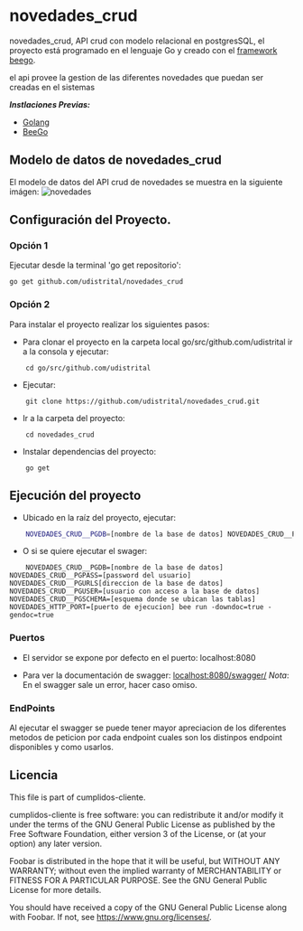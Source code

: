 # novedades_crud
novedades_crud, API crud con modelo relacional en postgresSQL, el proyecto está programado en el lenguaje Go y creado con el [framework beego](https://beego.me/).

el api provee la gestion de las diferentes novedades que puedan ser creadas en el sistemas

***Instlaciones Previas:***
* [Golang](https://github.com/udistrital/introduccion_oas/blob/master/instalacion_de_herramientas/golang.md)
* [BeeGo](https://github.com/udistrital/introduccion_oas/blob/master/instalacion_de_herramientas/beego.md)

## Modelo de datos de novedades_crud
El modelo de datos del API crud de novedades se muestra en la siguiente imágen: 
![novedades](https://user-images.githubusercontent.com/28914781/65917368-d0438500-e39c-11e9-8831-c13f4048309f.png)


## Configuración del Proyecto.

### Opción 1
Ejecutar desde la terminal 'go get repositorio':
```shell 
go get github.com/udistrital/novedades_crud
```
### Opción 2
Para instalar el proyecto realizar los siguientes pasos:
- Para clonar el proyecto en la carpeta local go/src/github.com/udistrital ir a la consola y ejecutar:
```shell 
    cd go/src/github.com/udistrital
```
- Ejecutar:
```shell 
    git clone https://github.com/udistrital/novedades_crud.git
```

- Ir a la carpeta del proyecto:
```shell 
    cd novedades_crud
```

- Instalar dependencias del proyecto:
```shell 
    go get
```

## Ejecución del proyecto

* Ubicado en la raíz del proyecto, ejecutar:
```bash
    NOVEDADES_CRUD__PGDB=[nombre de la base de datos] NOVEDADES_CRUD__PGPASS=[password del usuario] NOVEDADES_CRUD__PGURLS[direccion de la base de datos] NOVEDADES_CRUD__PGUSER=[usuario con acceso a la base de datos] NOVEDADES_CRUD__PGSCHEMA=[esquema donde se ubican las tablas] NOVEDADES_HTTP_PORT=[puerto de ejecucion] bee run
```
* O si se quiere ejecutar el swager:
```shell 
    NOVEDADES_CRUD__PGDB=[nombre de la base de datos] NOVEDADES_CRUD__PGPASS=[password del usuario] NOVEDADES_CRUD__PGURLS[direccion de la base de datos] NOVEDADES_CRUD__PGUSER=[usuario con acceso a la base de datos] NOVEDADES_CRUD__PGSCHEMA=[esquema donde se ubican las tablas] NOVEDADES_HTTP_PORT=[puerto de ejecucion] bee run -downdoc=true -gendoc=true
```

### Puertos

* El servidor se expone por defecto en el puerto: localhost:8080

* Para ver la documentación de swagger: [localhost:8080/swagger/](http://localhost:8080/swagger/)
    *Nota*: En el swagger sale un error, hacer caso omiso.

### EndPoints

Al ejecutar el swagger se puede tener mayor apreciacion de los diferentes metodos de peticion por cada endpoint cuales son los distinpos endpoint disponibles y como usarlos.


## Licencia

This file is part of cumplidos-cliente.

cumplidos-cliente is free software: you can redistribute it and/or modify it under the terms of the GNU General Public License as published by the Free Software Foundation, either version 3 of the License, or (at your option) any later version.

Foobar is distributed in the hope that it will be useful, but WITHOUT ANY WARRANTY; without even the implied warranty of MERCHANTABILITY or FITNESS FOR A PARTICULAR PURPOSE. See the GNU General Public License for more details.

You should have received a copy of the GNU General Public License along with Foobar. If not, see https://www.gnu.org/licenses/.